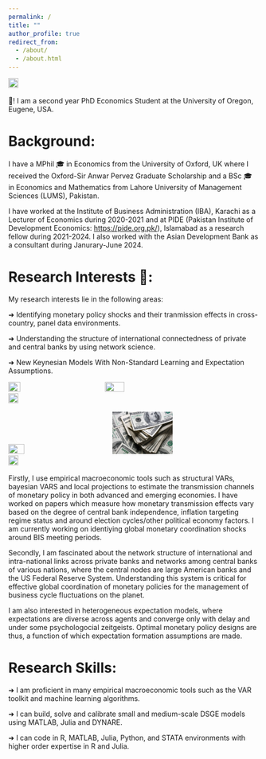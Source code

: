 ```yaml
---
permalink: /
title: ""
author_profile: true
redirect_from: 
  - /about/
  - /about.html
---
```


<img title="" alt="" src="/images/UO-2.jpeg" width="20%" height="20%">

👋! I am a second year PhD Economics Student at the University of Oregon, Eugene, USA. 




# Background:


I have a MPhil 🎓 in Economics from the University of Oxford, UK where I received the Oxford-Sir Anwar Pervez Graduate Scholarship and a BSc 🎓 in Economics and Mathematics from Lahore University of Management Sciences (LUMS), Pakistan.

I have worked at the Institute of Business Administration (IBA), Karachi as a Lecturer of Economics during 2020-2021 and at PIDE (Pakistan Institute of Development Economics: https://pide.org.pk/), Islamabad as a research fellow during 2021-2024. I also worked with the Asian Development Bank as a consultant during Janurary-June 2024.

# Research Interests 🔬:

My research interests lie in the following areas: 

➜ Identifying monetary policy shocks and their tranmission effects in cross-country, panel data environments.

➜ Understanding the structure of international connectedness of private and central banks by using network science.

➜ New Keynesian Models With Non-Standard Learning and Expectation Assumptions.


<img title="" alt="" src="/images/Fed-1.png" width="22%" height="22%"> &nbsp; &nbsp; &nbsp; &nbsp; &nbsp; &nbsp; &nbsp; &nbsp; &nbsp; &nbsp; <img title="" alt="" src="/images/jp-mogran-pic.jpg." width="28%" height="75%"> &nbsp; &nbsp; &nbsp; &nbsp; &nbsp; &nbsp; &nbsp; &nbsp; &nbsp; &nbsp; <img title="Bank Of International Settlements" alt="" src="/images/BIS.png" width="20%" height="20%"> 

<img title="" alt="" src="/images/network-globe.png" width="25%" height="25%"> &nbsp; &nbsp; &nbsp; &nbsp; &nbsp; &nbsp; &nbsp; &nbsp; &nbsp; &nbsp; <img title="" alt="" src="/images/converted_image.jpeg" width="24%" height="80%"> &nbsp; &nbsp; &nbsp; &nbsp; &nbsp; &nbsp; &nbsp; &nbsp; &nbsp; &nbsp; <img title="" alt="" src="/images/networks-people2.jpg" width="20%" height="20%">



Firstly, I use empirical macroeconomic tools such as structural VARs, bayesian VARS and local projections to estimate the transmission channels of monetary policy in both advanced and emerging economies. I have worked on papers which measure how monetary transmission effects vary based on the degree of central bank independence, inflation targeting regime status and around election cycles/other political economy factors. I am currently working on identiying global monetary coordination shocks around BIS meeting periods.

Secondly, I am fascinated about the network structure of international and intra-national links across private banks and networks among central banks of various nations, where the central nodes are large American banks and the US Federal Reserve System. Understanding this system is critical for effective global coordination of monetary policies for the management of business cycle fluctuations on the planet.

I am also interested in heterogeneous expectation models, where expectations are diverse across agents and converge only with delay and under some psychologocial zeitgeists. Optimal monetary policy designs are thus, a function of which expectation formation assumptions are made.


# Research Skills:

➜ I am proficient in many empirical macroeconomic tools such as the VAR toolkit and machine learning algorithms.

➜ I can build, solve and calibrate small and medium-scale DSGE models using MATLAB, Julia and DYNARE.

➜ I can code in R, MATLAB, Julia, Python, and STATA environments with higher order expertise in R and Julia.
     





